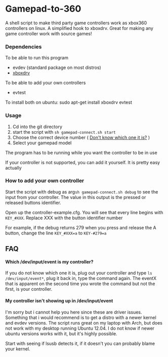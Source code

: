 Gamepad-to-360
=========

A shell script to make third party game controllers work as xbox360 controllers on linux.
A simplified hook to xboxdrv. Great for making any game controller work with source games!

### Dependencies

To be able to run this program
- evdev (standard package on most distros)
- [xboxdrv](https://github.com/Grumbel/xboxdrv)

To be able to add your own controllers
- evtest

To install both on ubuntu:
sudo apt-get install xboxdrv evtest

### Usage

1. Cd into the git directory 
2. start the script with `sh gamepad-connect.sh start`
3. Choose the correct device number ( [Don't know which one it is?](#faq1) )
4. Select your gamepad model

The program has to be running while you want the controller to be in use

If your controller is not supported, you can add it yourself. It is pretty easy actually

### How to add your own controller

Start the script with debug as arg`sh gamepad-connect.sh debug` to see the input from your controller.
The value in this output is the pressed or released buttons identifier.

Open up the controller-example.cfg.
You will see that every line begins with `KEY_#XXX`. Replace XXX with the button identifier number

For example, if the debug returns 279 when you press and release the A button, change the line `KEY_#XXX=a` to `KEY-#279=a`


## FAQ

#### <a name="faq1"></a>Which /dev/input/event is my controller?

If you do not know which one it is, plug out your controller and type `ls /dev/input/event*`, plug it back in, type the command again. The eventX that is apparent on the second time you wrote the command but not the first, is your controller.

#### My controller isn't showing up in /dev/input/event

I'm sorry but i cannot help you here since these are driver issues.
Something that i would recommend is to get a distro with a newer kernel and evdev versions.
The script runs great on my laptop with Arch, but does not work with my desktop running Ubuntu 12.04. I do not know if newer ubuntu versions works with it, but it's highly possible.

Start with seeing if lsusb detects it, if it doesn't you can probably blame your kernel.
